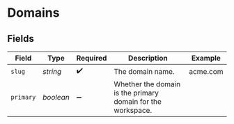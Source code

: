 # Domains


## Fields

| Field                                                       | Type                                                        | Required                                                    | Description                                                 | Example                                                     |
| ----------------------------------------------------------- | ----------------------------------------------------------- | ----------------------------------------------------------- | ----------------------------------------------------------- | ----------------------------------------------------------- |
| `slug`                                                      | *string*                                                    | :heavy_check_mark:                                          | The domain name.                                            | acme.com                                                    |
| `primary`                                                   | *boolean*                                                   | :heavy_minus_sign:                                          | Whether the domain is the primary domain for the workspace. |                                                             |